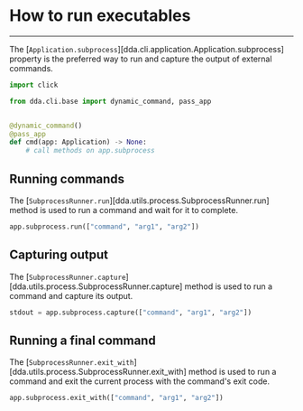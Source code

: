 # How to run executables

-----

The [`Application.subprocess`][dda.cli.application.Application.subprocess] property is the preferred way to run and
capture the output of external commands.

```python
import click

from dda.cli.base import dynamic_command, pass_app


@dynamic_command()
@pass_app
def cmd(app: Application) -> None:
    # call methods on app.subprocess
```

## Running commands

The [`SubprocessRunner.run`][dda.utils.process.SubprocessRunner.run] method is used to run a command and wait for it to
complete.

```python
app.subprocess.run(["command", "arg1", "arg2"])
```

## Capturing output

The [`SubprocessRunner.capture`][dda.utils.process.SubprocessRunner.capture] method is used to run a command and capture
its output.

```python
stdout = app.subprocess.capture(["command", "arg1", "arg2"])
```

## Running a final command

The [`SubprocessRunner.exit_with`][dda.utils.process.SubprocessRunner.exit_with] method is used to run a
command and exit the current process with the command's exit code.

```python
app.subprocess.exit_with(["command", "arg1", "arg2"])
```
